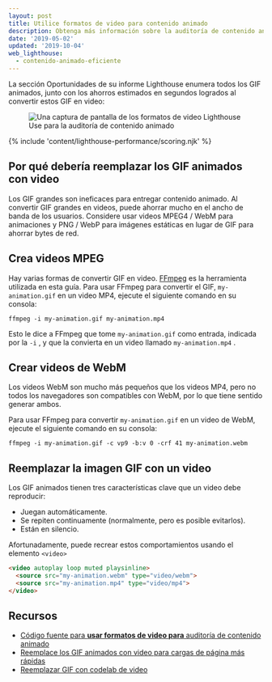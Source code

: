 ```yaml
---
layout: post
title: Utilice formatos de video para contenido animado
description: Obtenga más información sobre la auditoría de contenido animado eficiente.
date: '2019-05-02'
updated: '2019-10-04'
web_lighthouse:
  - contenido-animado-eficiente
---
```


La sección Oportunidades de su informe Lighthouse enumera todos los GIF animados, junto con los ahorros estimados en segundos logrados al convertir estos GIF en video:

<figure class="w-figure"><img class="w-screenshot" src="efficient-animated-content.png" alt="Una captura de pantalla de los formatos de video Lighthouse Use para la auditoría de contenido animado"></figure>

{% include 'content/lighthouse-performance/scoring.njk' %}

## Por qué debería reemplazar los GIF animados con video

Los GIF grandes son ineficaces para entregar contenido animado. Al convertir GIF grandes en videos, puede ahorrar mucho en el ancho de banda de los usuarios. Considere usar videos MPEG4 / WebM para animaciones y PNG / WebP para imágenes estáticas en lugar de GIF para ahorrar bytes de red.

## Crea videos MPEG

Hay varias formas de convertir GIF en video. [FFmpeg](https://ffmpeg.org/) es la herramienta utilizada en esta guía. Para usar FFmpeg para convertir el GIF, `my-animation.gif` en un video MP4, ejecute el siguiente comando en su consola:

`ffmpeg -i my-animation.gif my-animation.mp4`

Esto le dice a FFmpeg que tome `my-animation.gif` como entrada, indicada por la `-i` , y que la convierta en un video llamado `my-animation.mp4` .

## Crear videos de WebM

Los videos WebM son mucho más pequeños que los videos MP4, pero no todos los navegadores son compatibles con WebM, por lo que tiene sentido generar ambos.

Para usar FFmpeg para convertir `my-animation.gif` en un video de WebM, ejecute el siguiente comando en su consola:

`ffmpeg -i my-animation.gif -c vp9 -b:v 0 -crf 41 my-animation.webm`

## Reemplazar la imagen GIF con un video

Los GIF animados tienen tres características clave que un video debe reproducir:

- Juegan automáticamente.
- Se repiten continuamente (normalmente, pero es posible evitarlos).
- Están en silencio.

Afortunadamente, puede recrear estos comportamientos usando el elemento `<video>`

```html
<video autoplay loop muted playsinline>
  <source src="my-animation.webm" type="video/webm">
  <source src="my-animation.mp4" type="video/mp4">
</video>
```

## Recursos

- [Código fuente para **usar formatos de video para** auditoría de contenido animado](https://github.com/GoogleChrome/lighthouse/blob/master/lighthouse-core/audits/byte-efficiency/efficient-animated-content.js)
- [Reemplace los GIF animados con video para cargas de página más rápidas](/replace-gifs-with-videos)
- [Reemplazar GIF con codelab de video](/codelab-replace-gifs-with-video)
